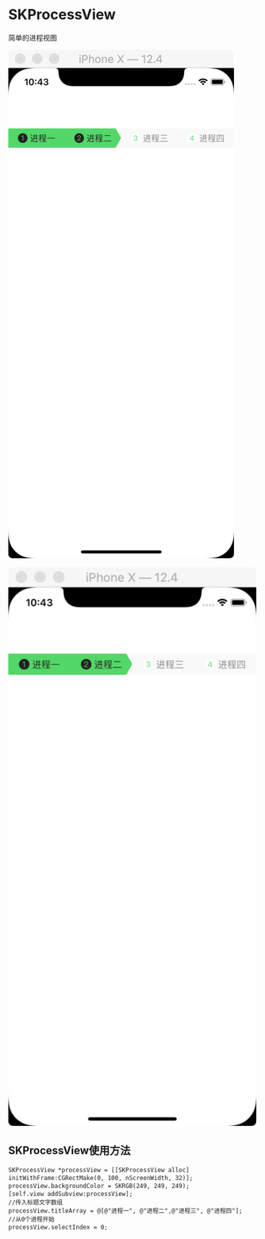 # SKProcessView
简单的进程视图

![SKProcessView.png](https://github.com/honkerSK/SKProcessView/blob/master/SKProcessView.png)

<img src="https://github.com/honkerSK/SKProcessView/blob/master/SKProcessView.png" width="500" alt="SKProcessView"></img>

## SKProcessView使用方法


```
SKProcessView *processView = [[SKProcessView alloc] initWithFrame:CGRectMake(0, 100, nScreenWidth, 32)];
processView.backgroundColor = SKRGB(249, 249, 249);
[self.view addSubview:processView];
//传入标题文字数组
processView.titleArray = @[@"进程一", @"进程二",@"进程三", @"进程四"];
//从0个进程开始
processView.selectIndex = 0; 

```
